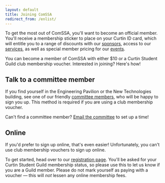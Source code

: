 ```yaml
---
layout: default
title: Joining ComSSA
redirect_from: /enlist/
---
```


To get the most out of ComSSA, you'll want to become an official member. You'll
receive a membership sticker to place on your Curtin ID card, which will entitle
you to a range of discounts with our [sponsors], access to our [services], as
well as special member pricing for our [events].

[sponsors]: /sponsors/
[services]: /services/
[events]: /events/

You can become a member of ComSSA with either $10 or a Curtin Student Guild club
membership voucher. Interested in joining? Here's how!

## Talk to a committee member

If you find yourself in the Engineering Pavilion or the New Technologies
building, see one of our friendly [committee members][about], who will be happy
to sign you up. This method is required if you are using a club membership
voucher.

Can't find a committee member? [Email the committee][email] to set up a time!

[about]: /about/
[email]: mailto:club@comssa.org.au

## Online

If you'd prefer to sign up online, that's even easier! Unfortunately, you can't
use club membership vouchers to sign up online.

To get started, head over to our [registration page][tidy]. You'll be asked for
your Curtin Student Guild membership status, so please use this to let us know
if you are a Guild member. Please do not mark yourself as paying with a voucher
— this will *not* lessen any online membership fees.

[tidy]: https://comssa.tidyclub.com/public/memberships/new
